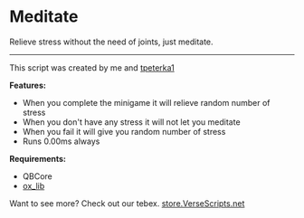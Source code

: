 # Meditate
Relieve stress without the need of joints, just meditate. 

------------
This script was created by me and [tpeterka1](https://github.com/tpeterka1 "tpeterka1")

**Features:**
* When you complete the minigame it will relieve random number of stress
* When you don't have any stress it will not let you meditate
* When you fail it will give you random number of stress
* Runs 0.00ms always

**Requirements:**
* QBCore
* [ox_lib](https://github.com/overextended/ox_lib/releases)

Want to see more? Check out our tebex. [store.VerseScripts.net](https://store.verseScripts.net)
